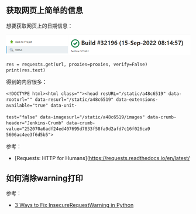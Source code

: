 ## 获取网页上简单的信息

想要获取网页上的日期信息：

![](./date_info.png)

```
res = requests.get(url, proxies=proxies, verify=False)
print(res.text)
```

得到的内容很多：

```
<!DOCTYPE html><html class=""><head resURL="/static/a48c6519" data-rooturl="" data-resurl="/static/a48c6519" data-extensions-available="true" data-unit-

test="false" data-imagesurl="/static/a48c6519/images" data-crumb-header="Jenkins-Crumb" data-crumb-value="252070a6adf24ed407695d7833f58fa9d2afd7c16f026ca9
5606ac4ee3f6d5b5">
```

参考：

- [Requests: HTTP for Humans](https://requests.readthedocs.io/en/latest/

## 如何消除warning打印

参考：

- [3 Ways to Fix InsecureRequestWarning in Python](https://www.howtouselinux.com/post/insecurerequestwarning-in-python-urllib3-requests)

